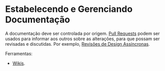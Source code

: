 # Estabelecendo e Gerenciando Documentação

A documentação deve ser controlada por origem. [Pull Requests](../orientacao/pull-requests.md) podem ser usados para informar aos outros sobre as alterações, para que possam ser revisadas e discutidas. Por exemplo, [Revisões de Design Assíncronas](../../design/design-reviews/recipes/async-design-reviews.md).

Ferramentas:

- [Wikis](../ferramentas/wikis.md).
